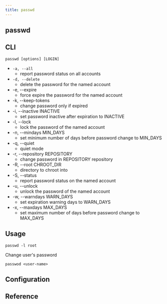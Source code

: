 ```yaml
---
title: passwd
---
```


## passwd


## CLI

```
passwd [options] [LOGIN]
```

* `-a, --all`
    * report password status on all accounts
* `-d, --delete`
    * delete the password for the named account
* -e, --expire
    * force expire the password for the named account
* -k, --keep-tokens
    * change password only if expired
* -i, --inactive INACTIVE
    * set password inactive after expiration to INACTIVE
* -l, --lock
    * lock the password of the named account
* -n, --mindays MIN_DAYS
    * set minimum number of days before password change to MIN_DAYS
* -q, --quiet
    * quiet mode
* -r, --repository REPOSITORY
    * change password in REPOSITORY repository
* -R, --root CHROOT_DIR
    * directory to chroot into
* -S, --status
    * report password status on the named account
* -u, --unlock
    * unlock the password of the named account
* -w, --warndays WARN_DAYS
    * set expiration warning days to WARN_DAYS
* -x, --maxdays MAX_DAYS
    * set maximum number of days before password change to MAX_DAYS

## Usage


```
passwd -l root
```

Change user's password

```
passwod <user-name>
```

## Configuration

## Reference
